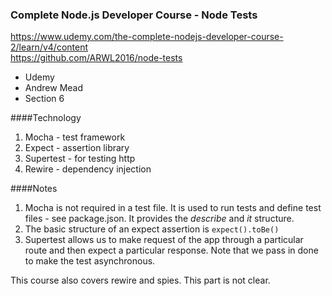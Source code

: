 ### Complete Node.js Developer Course - Node Tests

https://www.udemy.com/the-complete-nodejs-developer-course-2/learn/v4/content     
https://github.com/ARWL2016/node-tests      

- Udemy   
- Andrew Mead  
- Section 6  

####Technology   
1. Mocha - test framework   
2. Expect - assertion library
3. Supertest - for testing http
4. Rewire - dependency injection

####Notes 
1. Mocha is not required in a test file. It is used to run tests and define test files - see package.json. It provides the *describe* and *it* structure. 
2. The basic structure of an expect assertion is `expect().toBe()`
3. Supertest allows us to make request of the app through a particular route and then expect a particular response. Note that we pass in done to make the test asynchronous. 

This course also covers rewire and spies. This part is not clear. 
